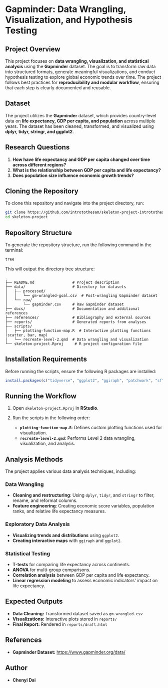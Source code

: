 # Gapminder: Data Wrangling, Visualization, and Hypothesis Testing

## **Project Overview**

This project focuses on **data wrangling, visualization, and statistical analysis** using the **Gapminder** dataset. The goal is to transform raw data into structured formats, generate meaningful visualizations, and conduct hypothesis testing to explore global economic trends over time. The project follows best practices for **reproducibility and modular workflow**, ensuring that each step is clearly documented and reusable.

## **Dataset**

The project utilizes the **Gapminder** dataset, which provides country-level data on **life expectancy, GDP per capita, and population** across multiple years. The dataset has been cleaned, transformed, and visualized using **dplyr, tidyr, stringr, and ggplot2**.

## **Research Questions**

1.  **How have life expectancy and GDP per capita changed over time across different regions?**
2.  **What is the relationship between GDP per capita and life expectancy?**
3.  **Does population size influence economic growth trends?**

## **Cloning the Repository**

To clone this repository and navigate into the project directory, run:

``` bash
git clone https://github.com/introtothesam/skeleton-project-introtothesam.git
cd skeleton-project
```

## **Repository Structure**

To generate the repository structure, run the following command in the terminal:

``` bash
tree 
```

This will output the directory tree structure:

```         
.
├── README.md                 # Project description          
├── data/                     # Directory for datasets
│   ├── processed/            
│   │   └── gm-wrangled-goal.csv  # Post-wrangling Gapminder dataset 
│   └── raw/                
│       └── gapminder.csv     # Raw Gapminder dataset
├── docs/                     # Documentation and additional references
├── references/               # Bibliography and external sources
├── reports/                  # Generated reports from analyses
├── scripts/                  
│   ├── plotting-function-map.R  # Interactive plotting functions (scatter, bar, map)
│   └── recreate-level-2.qmd  # Data wrangling and visualization
└── skeleton-project.Rproj     # R project configuration file
```

## **Installation Requirements**

Before running the scripts, ensure the following R packages are installed:

``` r
install.packages(c("tidyverse", "ggplot2", "ggiraph", "patchwork", "sf", "scales", "broom", "dplyr", "tidyr", "stringr", "forcats"))
```

## Running the Workflow

1.  Open `skeleton-project.Rproj` in **RStudio**.

2.  Run the scripts in the following order:

    -   **`plotting-function-map.R`**: Defines custom plotting functions used for visualization.
    -   **`recreate-level-2.qmd`**: Performs Level 2 data wrangling, visualization, and analysis.

## **Analysis Methods**

The project applies various data analysis techniques, including:

### **Data Wrangling**

-   **Cleaning and restructuring**: Using `dplyr`, `tidyr`, and `stringr` to filter, rename, and reformat columns.
-   **Feature engineering**: Creating economic score variables, population ranks, and relative life expectancy measures.

### **Exploratory Data Analysis**

-   **Visualizing trends and distributions** using `ggplot2`.
-   **Creating interactive maps** with `ggiraph` and `ggplot2`.

### **Statistical Testing**

-   **T-tests** for comparing life expectancy across continents.
-   **ANOVA** for multi-group comparisons.
-   **Correlation analysis** between GDP per capita and life expectancy.
-   **Linear regression modeling** to assess economic indicators' impact on life expectancy.

## **Expected Outputs**

-   **Data Cleaning:** Transformed dataset saved as `gm.wrangled.csv`
-   **Visualizations:** Interactive plots stored in `reports/`
-   **Final Report:** Rendered in `reports/draft.html`

## **References**

-   **Gapminder Dataset:** <https://www.gapminder.org/data/>

## Author

-   **Chenyi Dai**
